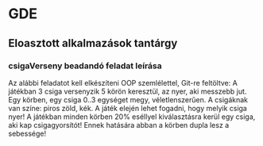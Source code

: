 # GDE
## Eloasztott alkalmazások tantárgy
### csigaVerseny beadandó feladat leírása

 
 Az alábbi feladatot kell elkészíteni OOP szemlélettel, Git-re feltöltve:
 A játékban 3 csiga versenyzik 5 körön keresztül, az nyer, aki messzebb jut. Egy körben, egy csiga 0..3 egységet megy, véletlenszerűen. A csigáknak van színe: piros zöld, kék. A játék elején lehet fogadni, hogy melyik csiga nyer! A játékban minden körben 20% eséllyel kiválasztásra kerül egy csiga, aki kap csigagyorsítót! Ennek hatására abban a körben dupla lesz a sebessége!
